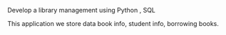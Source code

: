 Develop a library management using Python , SQL

This application we store data book info, student info, borrowing books.

